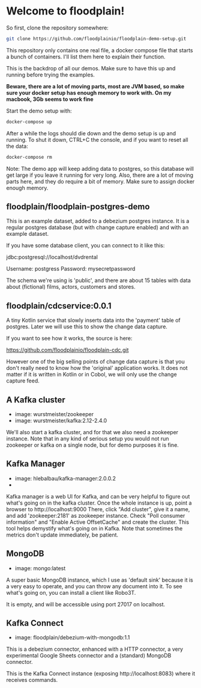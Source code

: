 # Welcome to floodplain!

So first, clone the repository somewhere:

```bash
git clone https://github.com/floodplainio/floodplain-demo-setup.git
```

This repository only contains one real file, a docker compose file that starts a bunch of containers. I'll list them here to explain their function.

This is the backdrop of all our demos. Make sure to have this up and running before trying the examples.

**Beware, there are a lot of moving parts, most are JVM based, so make sure your docker setup has enough memory to work with. On my macbook, 3Gb seems to work fine**

Start the demo setup with:

```bash
docker-compose up
```

After a while the logs should die down and the demo setup is up and running.
To shut it down, CTRL+C the console, and if you want to reset all the data:

```bash
docker-compose rm
```

Note: The demo app will keep adding data to postgres, so this database will get large if you leave it running for very long. Also, there are a lot of moving parts here, and they do require a bit of memory. Make sure to assign docker enough memory.

## floodplain/floodplain-postgres-demo

This is an example dataset, added to a debezium postgres instance. It is a regular postgres database (but with change capture enabled) and with an example dataset.

If you have some database client, you can connect to it like this:

jdbc:postgresql://localhost/dvdrental

Username: postgress Password: mysecretpassword

The schema we're using is 'public', and there are about 15 tables with data about (fictional) films, actors, customers and stores.

## floodplain/cdcservice:0.0.1

A tiny Kotlin service that slowly inserts data into the 'payment' table of postgres. Later we will use this to show the change data capture.

If you want to see how it works, the source is here:

https://github.com/floodplainio/floodplain-cdc.git

However one of the big selling points of change data capture is that you don't really need to know how the 'original' application works. It does not matter if it is written in Kotlin or in Cobol, we will only use the change capture feed.

## A Kafka cluster

- image: wurstmeister/zookeeper
- image: wurstmeister/kafka:2.12-2.4.0

We'll also start a kafka cluster, and for that we also need a zookeeper instance. Note that in any kind of serious setup you would not run zookeeper or kafka on a single node, but for demo purposes it is fine.

## Kafka Manager

- image: hlebalbau/kafka-manager:2.0.0.2
-

Kafka manager is a web UI for Kafka, and can be very helpful to figure out what's going on in the kafka cluster.
Once the whole instance is up, point a browser to http://localhost:9000
There, click "Add cluster", give it a name, and add 'zookeeper:2181' as zookeeper instance. Check "Poll consumer information" and "Enable Active OffsetCache" and create the cluster.
This tool helps demystify what's going on in Kafka. Note that sometimes the metrics don't update immediately, be patient.

## MongoDB

- image: mongo:latest

A super basic MongoDB instance, which I use as 'default sink' because it is a very easy to operate, and you can throw any document into it.
To see what's going on, you can install a client like Robo3T.

It is empty, and will be accessible using port 27017 on localhost.

## Kafka Connect

- image: floodplain/debezium-with-mongodb:1.1

This is a debezium connector, enhanced with a HTTP connector, a very experimental Google Sheets connector and a (standard) MongoDB connector.

This is the Kafka Connect instance (exposing http://localhost:8083) where it receives commands.
